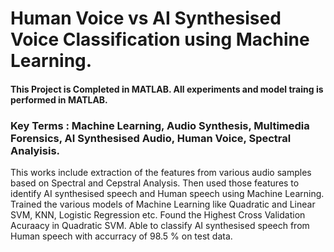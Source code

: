 # Human Voice vs AI Synthesised Voice Classification using Machine Learning.

#### This Project is Completed in MATLAB. All experiments and model traing is performed in MATLAB. 
### Key Terms : Machine Learning, Audio Synthesis, Multimedia Forensics, AI Synthesised Audio, Human Voice, Spectral Analyisis.

This works include extraction of the features from various audio samples based on Spectral and Cepstral Analysis. Then used those features to identify AI synthesised speech and Human speech using Machine Learning. Trained the various models of Machine Learning like Quadratic and Linear SVM, KNN, Logistic Regression etc. Found the Highest Cross Validation Acuraacy in Quadratic SVM. Able to classify AI synthesised speech from Human speech with accurracy of 98.5 % on test data. 
